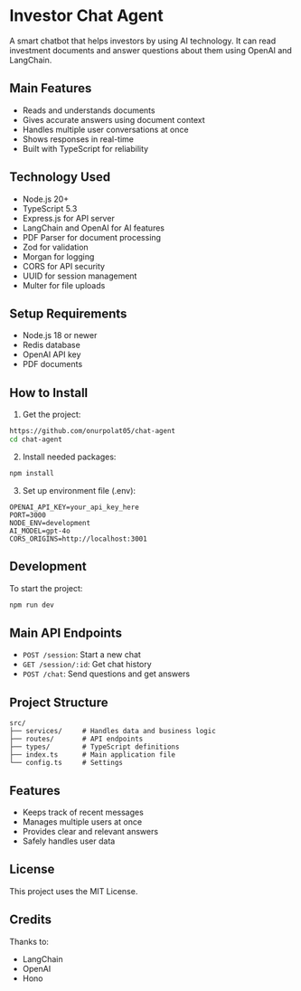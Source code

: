 # Investor Chat Agent

A smart chatbot that helps investors by using AI technology. It can read investment documents and answer questions about them using OpenAI and LangChain.

## Main Features

- Reads and understands  documents
- Gives accurate answers using document context
- Handles multiple user conversations at once
- Shows responses in real-time
- Built with TypeScript for reliability

## Technology Used

- Node.js 20+
- TypeScript 5.3
- Express.js for API server
- LangChain and OpenAI for AI features
- PDF Parser for document processing
- Zod for validation
- Morgan for logging
- CORS for API security
- UUID for session management
- Multer for file uploads

## Setup Requirements

- Node.js 18 or newer
- Redis database
- OpenAI API key
- PDF documents

## How to Install

1. Get the project:
```bash
https://github.com/onurpolat05/chat-agent
cd chat-agent
```

2. Install needed packages:
```bash
npm install
```

3. Set up environment file (.env):
```env
OPENAI_API_KEY=your_api_key_here
PORT=3000
NODE_ENV=development
AI_MODEL=gpt-4o
CORS_ORIGINS=http://localhost:3001
```

## Development

To start the project:
```bash
npm run dev
```

## Main API Endpoints

- `POST /session`: Start a new chat
- `GET /session/:id`: Get chat history
- `POST /chat`: Send questions and get answers

## Project Structure

```
src/
├── services/     # Handles data and business logic
├── routes/       # API endpoints
├── types/        # TypeScript definitions
├── index.ts      # Main application file
└── config.ts     # Settings
```

## Features

- Keeps track of recent messages
- Manages multiple users at once
- Provides clear and relevant answers
- Safely handles user data

## License

This project uses the MIT License.

## Credits

Thanks to:
- LangChain
- OpenAI
- Hono 